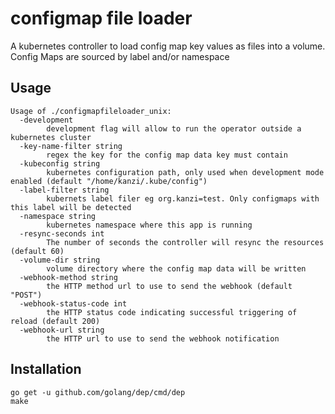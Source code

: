# configmap file loader

A kubernetes controller to load config map key values as files into a volume.
Config Maps are sourced by label and/or namespace

## Usage

```
Usage of ./configmapfileloader_unix:
  -development
    	development flag will allow to run the operator outside a kubernetes cluster
  -key-name-filter string
    	regex the key for the config map data key must contain
  -kubeconfig string
    	kubernetes configuration path, only used when development mode enabled (default "/home/kanzi/.kube/config")
  -label-filter string
    	kubernets label filer eg org.kanzi=test. Only configmaps with this label will be detected
  -namespace string
    	kubernetes namespace where this app is running
  -resync-seconds int
    	The number of seconds the controller will resync the resources (default 60)
  -volume-dir string
    	volume directory where the config map data will be written
  -webhook-method string
    	the HTTP method url to use to send the webhook (default "POST")
  -webhook-status-code int
    	the HTTP status code indicating successful triggering of reload (default 200)
  -webhook-url string
  	    the HTTP url to use to send the webhook notification
```

## Installation

```
go get -u github.com/golang/dep/cmd/dep
make
```


